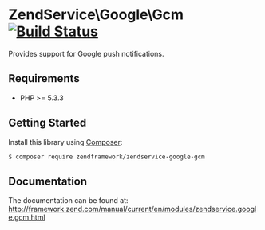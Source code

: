 ZendService\Google\Gcm [![Build Status](https://travis-ci.org/zendframework/ZendService_Google_Gcm.png?branch=master.png?branch=master)](https://travis-ci.org/zendframework/ZendService_Google_Gcm)
================================

Provides support for Google push notifications.

## Requirements ##

* PHP >= 5.3.3

## Getting Started ##

Install this library using [Composer](http://getcomposer.org/):

```bash
$ composer require zendframework/zendservice-google-gcm
```

## Documentation ##

The documentation can be found at: http://framework.zend.com/manual/current/en/modules/zendservice.google.gcm.html
